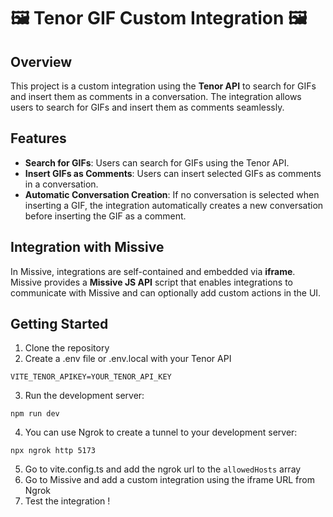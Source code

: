 # 🖼️ Tenor GIF Custom Integration 🖼️

## Overview
This project is a custom integration using the **Tenor API** to search for GIFs and insert them as comments in a conversation. The integration allows users to search for GIFs and insert them as comments seamlessly.

## Features
- **Search for GIFs**: Users can search for GIFs using the Tenor API.
- **Insert GIFs as Comments**: Users can insert selected GIFs as comments in a conversation.
- **Automatic Conversation Creation**: If no conversation is selected when inserting a GIF, the integration automatically creates a new conversation before inserting the GIF as a comment.

## Integration with Missive
In Missive, integrations are self-contained and embedded via **iframe**. Missive provides a **Missive JS API** script that enables integrations to communicate with Missive and can optionally add custom actions in the UI.

## Getting Started
1. Clone the repository
2. Create a .env file or .env.local with your Tenor API
```
VITE_TENOR_APIKEY=YOUR_TENOR_API_KEY
```
3. Run the development server: 
```
npm run dev
```
4. You can use Ngrok to create a tunnel to your development server: 
```
npx ngrok http 5173
```
5. Go to vite.config.ts and add the ngrok url to the 
```allowedHosts``` array
5. Go to Missive and add a custom integration using the iframe URL from Ngrok
6. Test the integration !